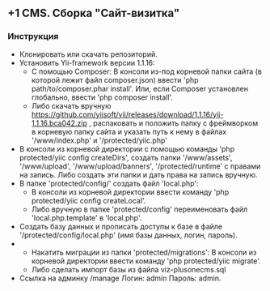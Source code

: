 ## +1 CMS. Сборка "Сайт-визитка" ##
### Инструкция ###
* Клонировать или скачать репозиторий.
* Установить Yii-framework версии 1.1.16:
  - С помощью Composer:
     В консоли из-под корневой папки сайта (в которой лежит файл composer.json) ввести 'php path/to/composer.phar install'.
     Или, если Composer установлен глобально, ввести 'php composer install'.
  - Либо скачать вручную https://github.com/yiisoft/yii/releases/download/1.1.16/yii-1.1.16.bca042.zip , распаковать и
    положить папку с фреймворком в корневую папку сайта и указать путь к нему в файлах '/www/index.php' и '/protected/yiic.php'
* В консоли из корневой директории с помощью команды 'php protected/yiic config createDirs', создать папки
    '/www/assets', '/www/upload', '/www/upload/banners', '/protected/runtime' с правами на запись.
  Либо создать эти папки и дать права на запись вручную.
* В папке 'protected/config/' создать файл 'local.php':
  - В консоли из корневой директории ввести команду 'php protected/yiic config createLocal'.
  - Либо вручную в папке 'protected/config' переименовать файл 'local.php.template' в 'local.php'.
* Создать базу данных и прописать доступы к базе в файле '/protected/config/local.php' (имя базы данных, логин, пароль).
* - Накатить миграции из папки 'protected/migrations':
      В консоли из корневой директории ввести команду 'php protected/yiic migrate'.
  - Либо сделать импорт базы из файла viz-plusonecms.sql
* Ссылка на админку /manage Логин: admin Пароль: admin.
